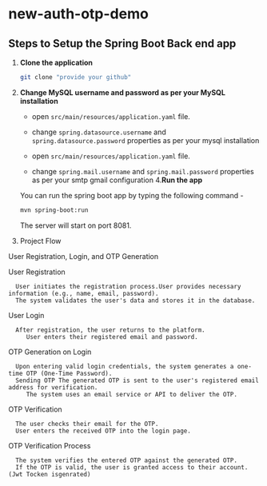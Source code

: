 # new-auth-otp-demo

## Steps to Setup the Spring Boot Back end app

1. **Clone the application**

   ```bash
   git clone "provide your github"
   ```

3. **Change MySQL username and password as per your MySQL installation**

    + open `src/main/resources/application.yaml` file.

    + change `spring.datasource.username` and `spring.datasource.password` properties as per your mysql installation

    + open `src/main/resources/application.yaml` file.

    + change `spring.mail.username` and `spring.mail.password` properties as per your smtp gmail configuration
      4.**Run the app**

   You can run the spring boot app by typing the following command -

   ```bash
   mvn spring-boot:run
   ```

   The server will start on port 8081.

5. Project Flow

User Registration, Login, and OTP Generation

User Registration

      User initiates the registration process.User provides necessary information (e.g., name, email, password).
      The system validates the user's data and stores it in the database.

User Login

      After registration, the user returns to the platform.
         User enters their registered email and password.
   
OTP Generation on Login
      
      Upon entering valid login credentials, the system generates a one-time OTP (One-Time Password).
      Sending OTP The generated OTP is sent to the user's registered email address for verification.
         The system uses an email service or API to deliver the OTP.
   
OTP Verification

      The user checks their email for the OTP.
      User enters the received OTP into the login page.

OTP Verification Process
   
      The system verifies the entered OTP against the generated OTP.
      If the OTP is valid, the user is granted access to their account. (Jwt Tocken isgenrated)
